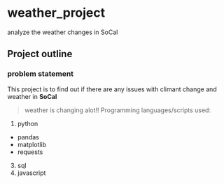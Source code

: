 # weather_project
analyze the weather changes in SoCal

## Project outline

### problem statement
This project is to find out if there are any issues with climant change and weather in **SoCal**
> weather is changing alot!!
Programming languages/scripts used:
1. python
  - pandas
  - matplotlib
  - requests
3. sql
4. javascript
